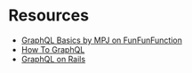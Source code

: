 # Resources

- [GraphQL Basics by MPJ on FunFunFunction](https://www.youtube.com/watch?v=lAJWHHUz8_8&feature=youtu.be&ab_channel=FunFunFunction)
- [How To GraphQL](https://www.howtographql.com/)
- [GraphQL on Rails](https://blog.codeship.com/how-to-implement-a-graphql-api-in-rails/)
